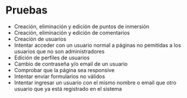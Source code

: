 # Pruebas

- Creación, eliminación y edición de puntos de inmersión
- Creación, eliminación y edición de comentarios
- Creación de usuarios
- Intentar acceder con un usuario normal a páginas no pemitidas a los usuarios que no son administradores
- Edición de perfiles de usuarios
- Cambio de contraseña y/o email de un usuario
- Comprobar que la página sea responsive
- Intentar enviar formularios no válidos
- Intentar ingresar un usuario con el mismo nombre o email que otro usuario que ya está registrado en el sistema
